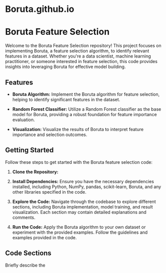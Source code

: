 # Boruta.github.io

# Boruta Feature Selection

Welcome to the Boruta Feature Selection repository! This project focuses on implementing Boruta, a feature selection algorithm, to identify relevant features in a dataset. Whether you're a data scientist, machine learning practitioner, or someone interested in feature selection, this code provides insights into leveraging Boruta for effective model building.

## Features

- **Boruta Algorithm:** Implement the Boruta algorithm for feature selection, helping to identify significant features in the dataset.

- **Random Forest Classifier:** Utilize a Random Forest classifier as the base model for Boruta, providing a robust foundation for feature importance evaluation.

- **Visualization:** Visualize the results of Boruta to interpret feature importance and selection outcomes.

## Getting Started

Follow these steps to get started with the Boruta feature selection code:

1. **Clone the Repository:**

2. **Install Dependencies:**
Ensure you have the necessary dependencies installed, including Python, NumPy, pandas, scikit-learn, Boruta, and any other libraries specified in the code.

3. **Explore the Code:**
Navigate through the codebase to explore different sections, including Boruta implementation, model training, and result visualization. Each section may contain detailed explanations and comments.

4. **Run the Code:**
Apply the Boruta algorithm to your own dataset or experiment with the provided examples. Follow the guidelines and examples provided in the code.

## Code Sections

Briefly describe the
